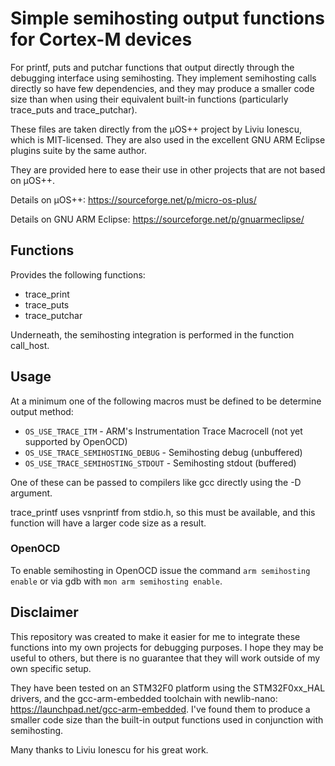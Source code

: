 # Simple semihosting output functions for Cortex-M devices

For printf, puts and putchar functions that output directly through the debugging interface using semihosting.
They implement semihosting calls directly so have few dependencies, and they may produce a smaller code size than when using their equivalent built-in functions (particularly trace_puts and trace_putchar).

These files are taken directly from the µOS++ project by Liviu Ionescu, which is MIT-licensed.
They are also used in the excellent GNU ARM Eclipse plugins suite by the same author.

They are provided here to ease their use in other projects that are not based on µOS++.

Details on µOS++:
https://sourceforge.net/p/micro-os-plus/

Details on GNU ARM Eclipse:
https://sourceforge.net/p/gnuarmeclipse/

## Functions
Provides the following functions:
* trace_print
* trace_puts
* trace_putchar

Underneath, the semihosting integration is performed in the function call_host.

## Usage
At a minimum one of the following macros must be defined to be determine output method:
* `OS_USE_TRACE_ITM` - ARM's Instrumentation Trace Macrocell (not yet supported by OpenOCD)
* `OS_USE_TRACE_SEMIHOSTING_DEBUG` - Semihosting debug (unbuffered)
* `OS_USE_TRACE_SEMIHOSTING_STDOUT` - Semihosting stdout (buffered)

One of these can be passed to compilers like gcc directly using the -D argument.

trace_printf uses vsnprintf from stdio.h, so this must be available, and this function will have a larger code size as a result.

### OpenOCD
To enable semihosting in OpenOCD issue the command `arm semihosting enable` or via gdb with `mon arm semihosting enable`.

## Disclaimer
This repository was created to make it easier for me to integrate these functions into my own projects for debugging purposes.
I hope they may be useful to others, but there is no guarantee that they will work outside of my own specific setup.

They have been tested on an STM32F0 platform using the STM32F0xx_HAL drivers, and the gcc-arm-embedded toolchain with newlib-nano:
https://launchpad.net/gcc-arm-embedded. I've found them to produce a smaller code size than the built-in output functions used in conjunction with semihosting.

Many thanks to Liviu Ionescu for his great work.
